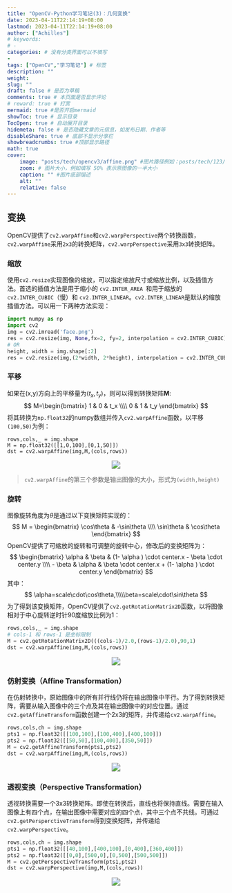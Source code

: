 ```yaml
---
title: "OpenCV-Python学习笔记(3)：几何变换"
date: 2023-04-11T22:14:19+08:00
lastmod: 2023-04-11T22:14:19+08:00
author: ["Achilles"]
# keywords: 
# - 
categories: # 没有分类界面可以不填写
- 
tags: ["OpenCV","学习笔记"] # 标签
description: ""
weight:
slug: ""
draft: false # 是否为草稿
comments: true # 本页面是否显示评论
# reward: true # 打赏
mermaid: true #是否开启mermaid
showToc: true # 显示目录
TocOpen: true # 自动展开目录
hidemeta: false # 是否隐藏文章的元信息，如发布日期、作者等
disableShare: true # 底部不显示分享栏
showbreadcrumbs: true #顶部显示路径
math: true
cover:
    image: "posts/tech/opencv3/affine.png" #图片路径例如：posts/tech/123/123.png
    zoom: # 图片大小，例如填写 50% 表示原图像的一半大小
    caption: "" #图片底部描述
    alt: ""
    relative: false
---
```


## 变换

OpenCV提供了`cv2.warpAffine`和`cv2.warpPerspective`两个转换函数，`cv2.warpAffine`采用`2x3`的转换矩阵，`cv2.warpPerspective`采用`3x3`转换矩阵。

### 缩放

使用`cv2.resize`实现图像的缩放，可以指定缩放尺寸或缩放比例，以及插值方法。首选的插值方法是用于缩小的 `cv2.INTER_AREA `和用于缩放的 `cv2.INTER_CUBIC`（慢）和 `cv2.INTER_LINEAR`。`cv2.INTER_LINEAR`是默认的缩放插值方法。可以用一下两种方法实现：

```python
import numpy as np
import cv2
img = cv2.imread('face.png')
res = cv2.resize(img, None,fx=2, fy=2, interpolation = cv2.INTER_CUBIC)
# OR
height, width = img.shape[:2]
res = cv2.resize(img,(2*width, 2*height), interpolation = cv2.INTER_CUBIC)
```

### 平移

如果在(x,y)方向上的平移量为$(t_x,t_y)$，则可以得到转换矩阵**M**:
$$
M=\begin{bmatrix} 1 & 0 & t_x \\\\ 0 & 1 & t_y \end{bmatrix}
$$
将其转换为`np.float32`的numpy数组并传入`cv2.warpAffine`函数，以平移`(100,50)`为例：

```
rows,cols,_ = img.shape
M = np.float32([[1,0,100],[0,1,50]])
dst = cv2.warpAffine(img,M,(cols,rows))
```

<div align=center><img src="shift.png" style="zoom:120%"/></div>

> `cv2.warpAffine`的第三个参数是输出图像的大小，形式为`(width,height)`

### 旋转

图像旋转角度为$\theta$是通过以下变换矩阵实现的：
$$
M = \begin{bmatrix} \cos\theta & -\sin\theta \\\\ \sin\theta & \cos\theta \end{bmatrix}
$$
OpenCV提供了可缩放的旋转和可调整的旋转中心，修改后的变换矩阵为：
$$
\begin{bmatrix} \alpha & \beta & (1- \alpha ) \cdot center.x - \beta \cdot center.y \\\\ - \beta & \alpha & \beta \cdot center.x + (1- \alpha ) \cdot center.y \end{bmatrix}
$$
其中：
$$
\alpha=scale\cdot\cos\theta,\\\\\beta=scale\cdot\sin\theta
$$
为了得到该变换矩阵，OpenCV提供了`cv2.getRotationMatrix2D`函数，以将图像相对于中心旋转逆时针90度缩放比例为1：

```python
rows,cols,_ = img.shape
# cols-1 和 rows-1 是坐标限制
M = cv2.getRotationMatrix2D(((cols-1)/2.0,(rows-1)/2.0),90,1)
dst = cv2.warpAffine(img,M,(cols,rows))
```

<div align=center><img src="rotate.png" style="zoom:120%"/></div>

### 仿射变换（Affine Transformation）

在仿射转换中，原始图像中的所有并行线仍将在输出图像中平行。为了得到转换矩阵，需要从输入图像中的三个点及其在输出图像中的对应位置。通过`cv2.getAffineTransform`函数创建一个2x3的矩阵，并传递给`cv2.warpAffine`。

```python
rows,cols,ch = img.shape
pts1 = np.float32([[100,100],[100,400],[400,100]])
pts2 = np.float32([[50,50],[100,400],[350,50]])
M = cv2.getAffineTransform(pts1,pts2)
dst = cv2.warpAffine(img,M,(cols,rows))
```

<div align=center><img src="affine.png" style="zoom:120%"/></div>

### 透视变换（Perspective Transformation）

透视转换需要一个3x3转换矩阵。即使在转换后，直线也将保持直线。需要在输入图像上有四个点，在输出图像中需要对应的四个点，其中三个点不共线。可通过`cv2.getPersperctiveTransform`得到变换矩阵，并传递给`cv2.warpPerspective`。

```python
rows,cols,ch = img.shape
pts1 = np.float32([[40,100],[400,100],[0,400],[360,400]])
pts2 = np.float32([[0,0],[500,0],[0,500],[500,500]])
M = cv2.getPerspectiveTransform(pts1,pts2)
dst = cv2.warpPerspective(img,M,(cols,rows))
```

<div align=center><img src="perspective.png" style="zoom:120%"/></div>
